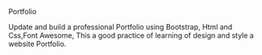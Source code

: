 Portfolio

Update and build a professional Portfolio using Bootstrap, Html and Css,Font Awesome,
This a good practice of learning of design and style a website Portfolio.

